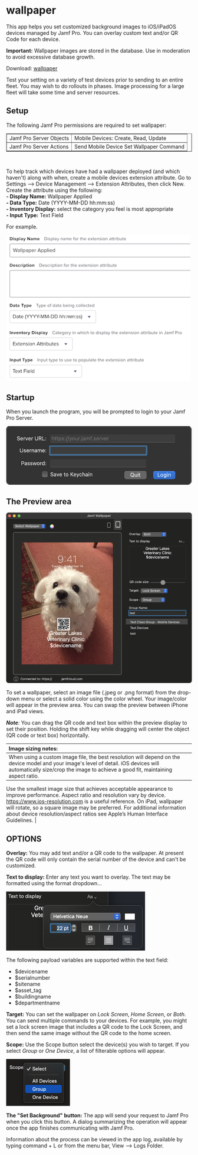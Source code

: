 # wallpaper

This app helps you set customized background images to iOS/iPadOS devices managed by Jamf Pro. You can overlay custom text and/or QR Code for each device. 

**Important:**  Wallpaper images are stored in the database.  Use in moderation to avoid excessive database growth.</p>

Download: [wallpaper](https://github.com/BIG-RAT/wallpaper/releases/latest/download/wallpaper.zip)

Test your setting on a variety of test devices prior to sending to an entire fleet. You may wish to do rollouts in phases. Image processing for a large fleet will take some time and server resources. 

## Setup

The following Jamf Pro permissions are required to set wallpaper:<br>
<table border="1">
  <tr>
    <td>Jamf Pro Server Objects</td>
    <td>Mobile Devices: Create, Read, Update</td>
  </tr>
  <tr>
    <td>Jamf Pro Server Actions</td>
    <td>Send Mobile Device Set Wallpaper Command</td>
  </tr>
</table><br>

<p>To help track which devices have had a wallpaper deployed (and which haven't) along with when, create a mobile devices extension attribute. Go to Settings --> Device Management --> Extension Attributes, then click New. Create the attribute using the following:<br>
  <b>- Display Name:</b> Wallpaper Applied<br>
  <b>- Data Type:</b> Date (YYYY-MM-DD hh:mm:ss)<br>
  <b>- Inventory Display:</b> select the category you feel is most appropriate<br>
  <b>- Input Type:</b> Text Field<br>
</p>

<p>For example.</p>

![Extension Attribute](./images/ea.png "Extension Attribute")

## Startup
When you launch the program, you will be prompted to login to your Jamf Pro Server.

![Login Screen](./images/login.png "Login Screen")


## The Preview area

![wallpaper preview window](./images/basicApp.png "wallpaper preview window")

To set a wallpaper, select an image file (.jpeg or .png format) from the drop-down menu or select a solid color using the color wheel. Your image/color will appear in the preview area. You can swap the preview between iPhone and iPad views. 

***Note**:* You can drag the QR code and text box within the preview display to set their position. Holding the shift key while dragging will center the object (QR code or text box) horizontally. 

| Image sizing notes: |
|:----------|
| When using a custom image file, the best resolution will depend on the device model and your image's level of detail. iOS devices will automatically size/crop the image to achieve a good fit, maintaining aspect ratio. 
Use the smallest image size that achieves acceptable appearance to improve performance. Aspect ratio and resolution vary by device. https://www.ios-resolution.com is a useful reference. 
On iPad, wallpaper will rotate, so a square image may be preferred. For additional information about device resolution/aspect ratios see Apple’s Human Interface Guidelines. |




## OPTIONS

**Overlay:** 
You may add text and/or a QR code to the wallpaper. At present the QR code will only contain the serial number of the device and can't be customized.

**Text to display:** 
Enter any text you want to overlay. The text may be formatted using the format dropdown…

![Font Menu](./images/fontMenu.png "Font Menu")

The following payload variables are supported within the text field:<br>
- $devicename<br>
- $serialnumber<br>
- $sitename<br>
- $asset_tag<br>
- $buildingname<br>
- $departmentname<br>


**Target:** 
You can set the wallpaper on *Lock Screen*, *Home Screen*, or *Both*. You can send multiple commands to your devices. For example, you might set a lock screen image that includes a QR code to the Lock Screen, and then send the same image without the QR code to the home screen. 
  
**Scope:**  Use the Scope button select the device(s) you wish to target. If you select *Group* or *One Device*, a list of filterable options will appear. 

![Select](./images/select.png "Select")

**The "Set Background" button:** 
The app will send your request to Jamf Pro when you click this button. A dialog summarizing the operation will appear once the app finishes communicating with Jamf Pro. 

Information about the process can be viewed in the app log, available by typing command + L or from the menu bar, View --> Logs Folder.
